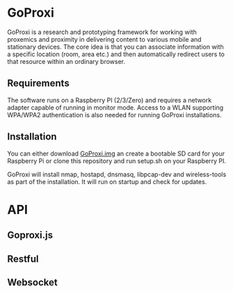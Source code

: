 # GoProxi
GoProxi is a research and prototyping framework for working with proxemics and proximity in delivering content to various mobile and stationary devices. The core idea is that you can associate information with a specific location (room, area etc.) and then automatically redirect users to that resource within an ordinary browser.

## Requirements
The software runs on a Raspberry PI (2/3/Zero) and requires a network adapter capable of running in monitor mode. Access to a WLAN supporting WPA/WPA2 authentication is also needed for running GoProxi installations.

## Installation
You can either download [GoProxi.img]() an create a bootable SD card for your Raspberry Pi or clone this repository and run setup.sh on your Raspberry PI.

GoProxi will install nmap, hostapd, dnsmasq, libpcap-dev and wireless-tools as part of the installation. It will run on startup and check for updates.


# API


## Goproxi.js

## Restful

## Websocket
